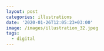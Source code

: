 ```yaml
---
layout: post
categories: illustrations
date: '2020-01-26T12:05:23+03:00'
image: /images/illustration_32.jpeg
tags:
  - digital
---
```

